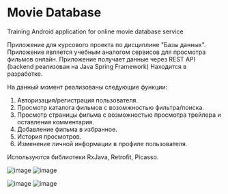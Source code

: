 # Movie Database
Training Android application for online movie database service

Приложение для курсового проекта по дисциплине "Базы данных". 
Приложение является учебным аналогом сервисов для просмотра фильмов онлайн.
Приложение получает данные через REST API (backend реализован на Java Spring Framework)
Находится в разработке.

На данный момент реализованы следующие функции:

1. Авторизация/регистрация пользователя.
2. Просмотр каталога фильмов с возомжностью фильтра/поиска.
3. Просмотр страницы фильма с возможностью просмотра трейлера и оставления комментария.
4. Добавление фильма в избранное.
5. История просмотров.
6. Изменение личной информации в профиле пользователя.

Используются библиотеки RxJava, Retrofit, Picasso.

![image](https://user-images.githubusercontent.com/36709011/40141828-afa125b4-595f-11e8-9a1b-4fd900387f1f.png) ![image](https://user-images.githubusercontent.com/36709011/40141880-d19b802e-595f-11e8-8ccc-78061a5cc3b4.png)

![image](https://user-images.githubusercontent.com/36709011/40141924-f8e39ea0-595f-11e8-8834-b757d774c16b.png) ![image](https://user-images.githubusercontent.com/36709011/40141983-190df2fc-5960-11e8-9d77-8667ce39bb7b.png)
